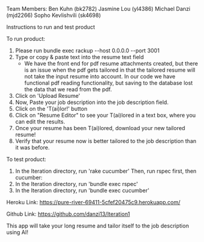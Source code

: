 Team Members: 
Ben Kuhn (bk2782)
Jasmine Lou (yl4386)
Michael Danzi (mjd2266)
Sopho Kevlishvili (sk4698)

Instructions to run and test product

To run product:
1. Please run bundle exec rackup --host 0.0.0.0 --port 3001 
2. Type or copy & paste text into the resume text field
   * We have the front end for pdf resume attachments created, but there is an issue
   when the pdf gets tailored in that the tailored resume will not take the input
   resume into account. In our code we have functional pdf reading functionality,
   but saving to the database lost the data that we read from the pdf.
3. Click on 'Upload Resume'
4. Now, Paste your job description into the job description field.
5. Click on the 'T(ai)lor!' button
6. Click on "Resume Editor" to see your T(ai)lored in a text box, where you can edit
   the results.
7. Once your resume has been T(ai)lored, download your new tailored resume!
8. Verify that your resume now is better tailored to the job description than it was
   before.
   
To test product:
1. In the Iteration directory, run 'rake cucumber'
Then, run rspec first, then cucumber:
2. In the Iteration directory, run 'bundle exec rspec'
3. In the Iteration directory, run 'bundle exec cucumber'

Heroku Link: https://pure-river-69411-5cfef20475c9.herokuapp.com/

Github Link: https://github.com/danzi13/Iteration1

This app will take your long resume and tailor itself to the job description using AI!
